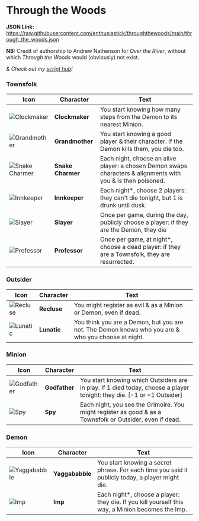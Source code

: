 # Through the Woods

**JSON Link:** https://raw.githubusercontent.com/enthusiastick/throughthewoods/main/through_the_woods.json

**NB:** Credit of authorship to Andrew Nathenson for *Over the River*, without which *Through the Woods* would (obviously) not exist.

*& Check out my [script hub](https://botc.eben.games/ "Blood on the Clocktower scripts by eben")!*

### Townsfolk

Icon | Character | Text
--- | --- | ---
![Clockmaker](https://wiki.bloodontheclocktower.com/images/3/3d/Icon_clockmaker.png) | **Clockmaker** | You start knowing how many steps from the Demon to its nearest Minion.
![Grandmother](https://wiki.bloodontheclocktower.com/images/2/26/Icon_grandmother.png) | **Grandmother** | You start knowing a good player & their character. If the Demon kills them, you die too.
![Snake Charmer](https://wiki.bloodontheclocktower.com/images/0/08/Icon_snakecharmer.png) | **Snake Charmer** | Each night, choose an alive player: a chosen Demon swaps characters & alignments with you & is then poisoned.
![Innkeeper](https://wiki.bloodontheclocktower.com/images/0/0c/Icon_innkeeper.png) | **Innkeeper** | Each night*, choose 2 players: they can't die tonight, but 1 is drunk until dusk.
![Slayer](https://wiki.bloodontheclocktower.com/images/d/d3/Icon_slayer.png) | **Slayer** | Once per game, during the day, publicly choose a player: if they are the Demon, they die
![Professor](https://wiki.bloodontheclocktower.com/images/6/65/Icon_professor.png) | **Professor** | Once per game, at night*, choose a dead player: if they are a Townsfolk, they are resurrected.

### Outsider

Icon | Character | Text
--- | --- | ---
![Recluse](https://wiki.bloodontheclocktower.com/images/6/60/Icon_recluse.png) | **Recluse** | You might register as evil & as a Minion or Demon, even if dead.
![Lunatic](https://wiki.bloodontheclocktower.com/images/6/64/Icon_lunatic.png) | **Lunatic** | You think you are a Demon, but you are not. The Demon knows who you are & who you choose at night.

### Minion

Icon | Character | Text
--- | --- | ---
![Godfather](https://wiki.bloodontheclocktower.com/images/d/d0/Icon_godfather.png) | **Godfather** | You start knowing which Outsiders are in play. If 1 died today, choose a player tonight: they die. [-1 or +1 Outsider]
![Spy](https://wiki.bloodontheclocktower.com/images/5/54/Icon_spy.png) | **Spy** | Each night, you see the Grimoire. You might register as good & as a Townsfolk or Outsider, even if dead.

### Demon

Icon | Character | Text
--- | --- | ---
![Yaggababble](https://wiki.bloodontheclocktower.com/images/0/08/Icon_yaggababble.png) | **Yaggababble** | You start knowing a secret phrase. For each time you said it publicly today, a player might die.
![Imp](https://wiki.bloodontheclocktower.com/images/5/5c/Icon_imp.png) | **Imp** | Each night*, choose a player: they die. If you kill yourself this way, a Minion becomes the Imp.
